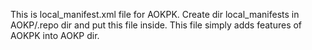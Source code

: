 This is local_manifest.xml file for AOKPK.
Create dir local_manifests in AOKP/.repo dir and put this file inside.
This file simply adds features of AOKPK into AOKP dir.
